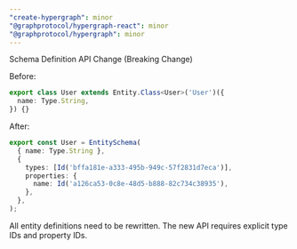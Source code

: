 ```yaml
---
"create-hypergraph": minor
"@graphprotocol/hypergraph-react": minor
"@graphprotocol/hypergraph": minor
---
```


Schema Definition API Change (Breaking Change)
  
Before:
```ts
export class User extends Entity.Class<User>('User')({
  name: Type.String,
}) {}
```

After:
```ts
export const User = EntitySchema(
  { name: Type.String },
  {
    types: [Id('bffa181e-a333-495b-949c-57f2831d7eca')],
    properties: {
      name: Id('a126ca53-0c8e-48d5-b888-82c734c38935'),
    },
  },
);
```

All entity definitions need to be rewritten. The new API requires explicit type IDs and property IDs.